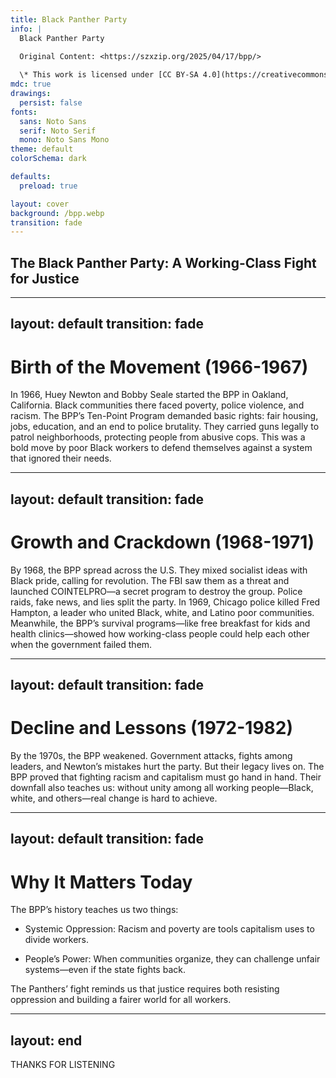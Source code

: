```yaml
---
title: Black Panther Party
info: |
  Black Panther Party

  Original Content: <https://szxzip.org/2025/04/17/bpp/>
  
  \* This work is licensed under [CC BY-SA 4.0](https://creativecommons.org/licenses/by-sa/4.0/).
mdc: true
drawings:
  persist: false
fonts:
  sans: Noto Sans
  serif: Noto Serif
  mono: Noto Sans Mono
theme: default
colorSchema: dark

defaults:
  preload: true

layout: cover
background: /bpp.webp
transition: fade
---
```


## The Black Panther Party: A Working-Class Fight for Justice

---
layout: default
transition: fade
---

# Birth of the Movement (1966-1967)

In 1966, Huey Newton and Bobby Seale started the BPP in Oakland, California. Black communities there faced poverty, police violence, and racism. The BPP’s Ten-Point Program demanded basic rights: fair housing, jobs, education, and an end to police brutality. They carried guns legally to patrol neighborhoods, protecting people from abusive cops. This was a bold move by poor Black workers to defend themselves against a system that ignored their needs.

---
layout: default
transition: fade
---

# Growth and Crackdown (1968-1971)

By 1968, the BPP spread across the U.S. They mixed socialist ideas with Black pride, calling for revolution. The FBI saw them as a threat and launched COINTELPRO—a secret program to destroy the group. Police raids, fake news, and lies split the party. In 1969, Chicago police killed Fred Hampton, a leader who united Black, white, and Latino poor communities. Meanwhile, the BPP’s survival programs—like free breakfast for kids and health clinics—showed how working-class people could help each other when the government failed them.

---
layout: default
transition: fade
---

# Decline and Lessons (1972-1982)

By the 1970s, the BPP weakened. Government attacks, fights among leaders, and Newton’s mistakes hurt the party. But their legacy lives on. The BPP proved that fighting racism and capitalism must go hand in hand. Their downfall also teaches us: without unity among all working people—Black, white, and others—real change is hard to achieve.

---
layout: default
transition: fade
---

# Why It Matters Today

The BPP’s history teaches us two things:

- Systemic Oppression: Racism and poverty are tools capitalism uses to divide workers.

- People’s Power: When communities organize, they can challenge unfair systems—even if the state fights back.

The Panthers’ fight reminds us that justice requires both resisting oppression and building a fairer world for all workers.

---
layout: end
---

THANKS FOR LISTENING
